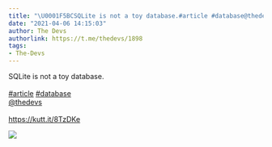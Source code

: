 ```yaml
---
title: "\U0001F5BCSQLite is not a toy database.#article #database@thedevshttps://kutt.it/8TzDKe"
date: "2021-04-06 14:15:03"
author: The Devs
authorlink: https://t.me/thedevs/1898
tags:
- The-Devs
---
```

<p>SQLite is not a toy database.<br><br><a href="https://t.me/thedevs/1898?q=%23article">#article</a> <a href="https://t.me/thedevs/1898?q=%23database">#database</a><br><a href="https://t.me/thedevs" target="_blank">@thedevs</a><br><br><a href="https://kutt.it/8TzDKe" target="_blank" rel="noopener">https://kutt.it/8TzDKe</a></p><img src="https://cdn4.telesco.pe/file/JHiQ5Pji8qz3gNuIwx4w1h0by7wrSRmoDDLRUKcFsXpJ7IsZvejAw_zhOi12efPy_8L-XEEUhJQpHWJp3q2I6q2bySHhSU_wF1QWvWkwhXCgoafuptUnG10Qh4wxYe-peCZyYYUJBJw72QtZsl-H7iDRS6LY-sf6drDCuARChHJUZ-dxSKyYzNCxCCNVUsiJ8lYXi99HDsx8SWtMySngIo5klEjD6qBjWlLP0drwO9S3v-cyk530pyeAPaWbbVw5QrOaSP90GQypChNFDb4Bnkhu2DqzBs1ZpxnfniqKXpz9KYfnUf1NsSxCaJlJz-Gsh8d-F3NEUqPh7CMdF6US_g.jpg" referrerpolicy="no-referrer">